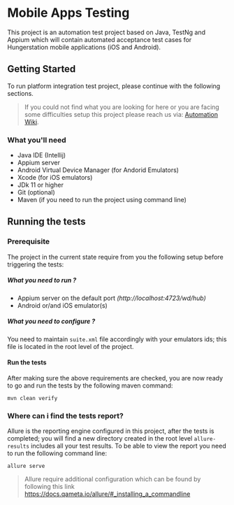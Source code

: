 
# Mobile Apps Testing

This project is an automation test project based on Java, TestNg and Appium which will contain automated acceptance test cases for Hungerstation mobile applications (iOS and Android).

## Getting Started
To run platform integration test project, please continue with the following sections. 

>If you could not find what you are looking for here or you are facing some difficulties setup this project please reach us via:
[Automation Wiki](https://hungerstation.atlassian.net/wiki/spaces/AT/overview).


### What you'll need

- Java IDE (Intellij)
- Appium server
- Android Virtual Device Manager (for Andorid Emulators)
- Xcode (for iOS emulators) 
- JDk 11 or higher
- Git (optional)
- Maven (if you need to run the project using command line)

## Running the tests

### Prerequisite 
The project in the current state require from you the following setup before triggering the tests:

##### What you need to run ?
- Appium server on the default port *(http://localhost:4723/wd/hub)*
- Android or/and iOS emulator(s)

##### What you need to configure ? 
You need to maintain `suite.xml` file accordingly with your emulators ids; this file is located in the root level of the project.

#### Run the tests
After making sure the above requirements are checked, you are now ready to go and run the tests by the following maven command:

```
mvn clean verify
```

### Where can i find the tests report?
Allure is the reporting engine configured in this project, after the tests is completed; you will find a new directory created in the root level `allure-results` includes all your test results. To be able to view the report you need to run the following command line:

```
allure serve
```

> Allure require additional configuration which can be found by following this link https://docs.qameta.io/allure/#_installing_a_commandline



